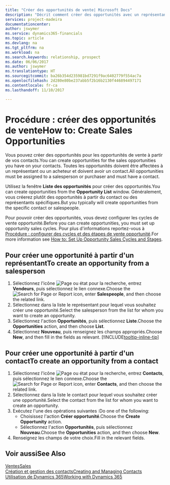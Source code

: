 ```yaml
---
title: "Créer des opportunités de vente| Microsoft Docs"
description: "Décrit comment créer des opportunités avec un représentant ou un contact dans Dynamics 365 Business edition."
services: project-madeira
documentationcenter: 
author: jswymer
ms.service: dynamics365-financials
ms.topic: article
ms.devlang: na
ms.tgt_pltfrm: na
ms.workload: na
ms.search.keywords: relationship, prospect
ms.date: 06/06/2017
ms.author: jswymer
ms.translationtype: HT
ms.sourcegitcommit: ba26b354d235981bd7291f9ac6402779f554ac7a
ms.openlocfilehash: 2d280e80be237abb5f2b16b2130f446894497171
ms.contentlocale: fr-ca
ms.lasthandoff: 11/10/2017

---
```

# <a name="how-to-create-sales-opportunities"></a><span data-ttu-id="a4bcc-103">Procédure : créer des opportunités de vente</span><span class="sxs-lookup"><span data-stu-id="a4bcc-103">How to: Create Sales Opportunities</span></span>
<span data-ttu-id="a4bcc-104">Vous pouvez créer des opportunités pour les opportunités de vente à partir de vos contacts.</span><span class="sxs-lookup"><span data-stu-id="a4bcc-104">You can create opportunities for the sales opportunities you have on your contacts.</span></span> <span data-ttu-id="a4bcc-105">Toutes les opportunités doivent être affectées à un représentant ou un acheteur et doivent avoir un contact.</span><span class="sxs-lookup"><span data-stu-id="a4bcc-105">All opportunities must be assigned to a salesperson or purchaser and must have a contact.</span></span>

<span data-ttu-id="a4bcc-106">Utilisez la fenêtre **Liste des opportunités** pour créer des opportunités.</span><span class="sxs-lookup"><span data-stu-id="a4bcc-106">You can create opportunities from the **Opportunity List** window.</span></span> <span data-ttu-id="a4bcc-107">Généralement, vous créerez plutôt des opportunités à partir du contact ou des représentants spécifiques.</span><span class="sxs-lookup"><span data-stu-id="a4bcc-107">But you typically will create opportunities from the specific contact or salespeople.</span></span>

<span data-ttu-id="a4bcc-108">Pour pouvoir créer des opportunités, vous devez configurer les cycles de vente opportunité.</span><span class="sxs-lookup"><span data-stu-id="a4bcc-108">Before you can create opportunities, you must set up opportunity sales cycles.</span></span> <span data-ttu-id="a4bcc-109">Pour plus d'informations reportez-vous à [Procédure : configurer des cycles et des étapes de vente opportunité](marketing-how-setup-opportunity-sales-cycles-stages.md).</span><span class="sxs-lookup"><span data-stu-id="a4bcc-109">For more information see [How to: Set Up Opportunity Sales Cycles and Stages](marketing-how-setup-opportunity-sales-cycles-stages.md).</span></span>

## <a name="to-create-an-opportunity-from-a-salesperson"></a><span data-ttu-id="a4bcc-110">Pour créer une opportunité à partir d'un représentant</span><span class="sxs-lookup"><span data-stu-id="a4bcc-110">To create an opportunity from a salesperson</span></span>
1. <span data-ttu-id="a4bcc-111">Sélectionnez l'icône ![Page ou état pour la recherche](media/ui-search/search_small.png "icône Page ou état pour la recherche"), entrez **Vendeurs**, puis sélectionnez le lien connexe.</span><span class="sxs-lookup"><span data-stu-id="a4bcc-111">Choose the ![Search for Page or Report](media/ui-search/search_small.png "Search for Page or Report icon") icon, enter **Salespeople**, and then choose the related link.</span></span>
2. <span data-ttu-id="a4bcc-112">Sélectionnez dans la liste le représentant pour lequel vous souhaitez créer une opportunité.</span><span class="sxs-lookup"><span data-stu-id="a4bcc-112">Select the salesperson from the list for whom you want to create an opportunity.</span></span>
3. <span data-ttu-id="a4bcc-113">Sélectionnez l'action **Opportunités**, puis sélectionnez **Liste**.</span><span class="sxs-lookup"><span data-stu-id="a4bcc-113">Choose the **Opportunities** action, and then choose **List**.</span></span>
4. <span data-ttu-id="a4bcc-114">Sélectionnez **Nouveau**, puis renseignez les champs appropriés.</span><span class="sxs-lookup"><span data-stu-id="a4bcc-114">Choose **New**, and then fill in the fields as relevant.</span></span> [!INCLUDE[tooltip-inline-tip](includes/tooltip-inline-tip_md.md)]  



## <a name="to-create-an-opportunity-from-a-contact"></a><span data-ttu-id="a4bcc-115">Pour créer une opportunité à partir d'un contact</span><span class="sxs-lookup"><span data-stu-id="a4bcc-115">To create an opportunity from a contact</span></span>
1. <span data-ttu-id="a4bcc-116">Sélectionnez l'icône ![Page ou état pour la recherche](media/ui-search/search_small.png "icône Page ou état pour la recherche"), entrez **Contacts**, puis sélectionnez le lien connexe.</span><span class="sxs-lookup"><span data-stu-id="a4bcc-116">Choose the ![Search for Page or Report](media/ui-search/search_small.png "Search for Page or Report icon") icon, enter **Contacts**, and then choose the related link.</span></span>
2. <span data-ttu-id="a4bcc-117">Sélectionnez dans la liste le contact pour lequel vous souhaitez créer une opportunité.</span><span class="sxs-lookup"><span data-stu-id="a4bcc-117">Select the contact from the list for whom you want to create an opportunity.</span></span>
3. <span data-ttu-id="a4bcc-118">Exécutez l'une des opérations suivantes :</span><span class="sxs-lookup"><span data-stu-id="a4bcc-118">Do one of the following:</span></span>
   * <span data-ttu-id="a4bcc-119">Choisissez l'action **Créer opportunité**.</span><span class="sxs-lookup"><span data-stu-id="a4bcc-119">Choose the **Create Opportunity** action.</span></span>
   * <span data-ttu-id="a4bcc-120">Sélectionnez l'action **Opportunités**, puis sélectionnez **Nouveau**.</span><span class="sxs-lookup"><span data-stu-id="a4bcc-120">Choose the  **Opportunities** action, and then choose **New**.</span></span>
4. <span data-ttu-id="a4bcc-121">Renseignez les champs de votre choix.</span><span class="sxs-lookup"><span data-stu-id="a4bcc-121">Fill in the relevant fields.</span></span>

## <a name="see-also"></a><span data-ttu-id="a4bcc-122">Voir aussi</span><span class="sxs-lookup"><span data-stu-id="a4bcc-122">See Also</span></span>
[<span data-ttu-id="a4bcc-123">Ventes</span><span class="sxs-lookup"><span data-stu-id="a4bcc-123">Sales</span></span>](sales-manage-sales.md)  
[<span data-ttu-id="a4bcc-124">Création et gestion des contacts</span><span class="sxs-lookup"><span data-stu-id="a4bcc-124">Creating and Managing Contacts</span></span>](marketing-contacts.md)  
[<span data-ttu-id="a4bcc-125">Utilisation de Dynamics 365</span><span class="sxs-lookup"><span data-stu-id="a4bcc-125">Working with Dynamics 365</span></span>](ui-work-product.md)

